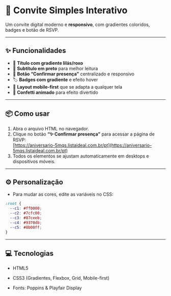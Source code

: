 # 🎉 Convite Simples Interativo 

Um convite digital moderno e **responsivo**, com gradientes coloridos, badges e botão de RSVP.  

---

## ✨ Funcionalidades

- 🎨 **Título com gradiente lilás/roxo**  
- 🖤 **Subtítulo em preto** para melhor leitura  
- 🔘 **Botão “Confirmar presença”** centralizado e responsivo  
- 🏷️ **Badges com gradiente** e efeito hover  
- 📱 **Layout mobile-first** que se adapta a qualquer tela  
- 🎊 **Confetti animado** para efeito divertido  

---

## 📦 Como usar

1. Abra o arquivo HTML no navegador.  
2. Clique no botão **“✨ Confirmar presença”** para acessar a página de RSVP:  
   [https://aniversario-5mqs.listaideal.com.br/pt](https://aniversario-5mqs.listaideal.com.br/pt)  
3. Todos os elementos se ajustam automaticamente em desktops e dispositivos móveis.  

---

## ⚙️ Personalização

- Para mudar as cores, edite as variáveis no CSS:

```css
:root {
  --c1: #ff0000;
  --c2: #7cfc00;
  --c3: #87ceeb;
  --c4: #9370db;
  --c5: #8b00ff;
}
```

---

## 💻 Tecnologias

 - HTML5

 - CSS3 (Gradientes, Flexbox, Grid, Mobile-first)

 - Fonts: Poppins & Playfair Display
